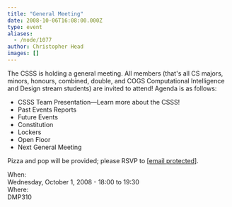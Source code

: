 ```yaml
---
title: "General Meeting"
date: 2008-10-06T16:08:00.000Z
type: event
aliases:
  - /node/1077
author: Christopher Head
images: []
---
```


<div class="field field-name-body field-type-text-with-summary field-label-hidden"><div class="field-items"><div class="field-item even"><p>The CSSS is holding a general meeting. All members (that&apos;s all CS majors, minors, honours, combined, double, and COGS Computational Intelligence and Design stream students) are invited to attend! Agenda is as follows:</p>
<ul>
<li>CSSS Team Presentation&#x2014;Learn more about the CSSS!</li>
<li>Past Events Reports</li>
<li>Future Events</li>
<li>Constitution</li>
<li>Lockers</li>
<li>Open Floor</li>
<li>Next General Meeting</li>
</ul>
<p>Pizza and pop will be provided; please RSVP to <a href="/cdn-cgi/l/email-protection#a5c8c0c0d1cccbc2e5d1cdc0c6d0c7c08bc6c4"><span class="__cf_email__" data-cfemail="107d757564797e7750647875736572753e7371">[email&#xA0;protected]</span></a>.</p>
</div></div></div><div class="field field-name-field-dates field-type-datetime field-label-above"><div class="field-label">When:&#xA0;</div><div class="field-items"><div class="field-item even"><span class="date-display-single">Wednesday, October 1, 2008 - <span class="date-display-range"><span class="date-display-start">18:00</span> to <span class="date-display-end">19:30</span></span></span></div></div></div><div class="field field-name-field-location field-type-text field-label-above"><div class="field-label">Where:&#xA0;</div><div class="field-items"><div class="field-item even">DMP310</div></div></div>    <footer>
          </footer>